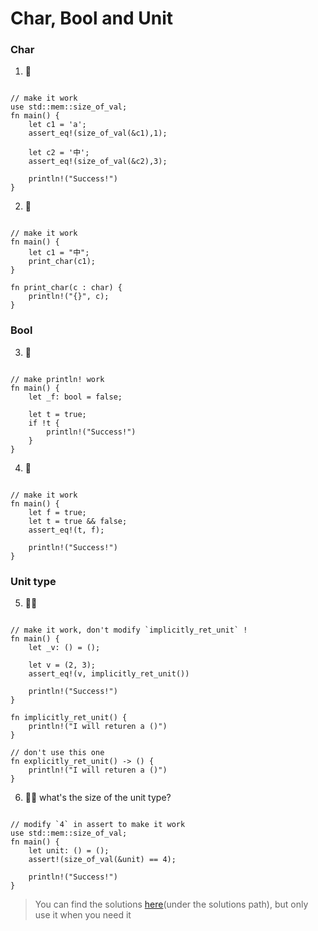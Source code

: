 # Char, Bool and Unit

### Char
1. 🌟
```rust, editable

// make it work
use std::mem::size_of_val;
fn main() {
    let c1 = 'a';
    assert_eq!(size_of_val(&c1),1); 

    let c2 = '中';
    assert_eq!(size_of_val(&c2),3); 

    println!("Success!")
} 
```

2. 🌟
```rust, editable

// make it work
fn main() {
    let c1 = "中";
    print_char(c1);
} 

fn print_char(c : char) {
    println!("{}", c);
}
```

### Bool
3. 🌟
```rust, editable

// make println! work
fn main() {
    let _f: bool = false;

    let t = true;
    if !t {
        println!("Success!")
    }
} 
```

4. 🌟
```rust, editable

// make it work
fn main() {
    let f = true;
    let t = true && false;
    assert_eq!(t, f);

    println!("Success!")
}
```


### Unit type
5. 🌟🌟
```rust,editable

// make it work, don't modify `implicitly_ret_unit` !
fn main() {
    let _v: () = ();

    let v = (2, 3);
    assert_eq!(v, implicitly_ret_unit())

    println!("Success!")
}

fn implicitly_ret_unit() {
    println!("I will returen a ()")
}

// don't use this one
fn explicitly_ret_unit() -> () {
    println!("I will returen a ()")
}
```

6. 🌟🌟 what's the size of the unit type?
```rust,editable

// modify `4` in assert to make it work
use std::mem::size_of_val;
fn main() {
    let unit: () = ();
    assert!(size_of_val(&unit) == 4);

    println!("Success!")
}
```

> You can find the solutions [here](https://github.com/sunface/rust-by-practice)(under the solutions path), but only use it when you need it